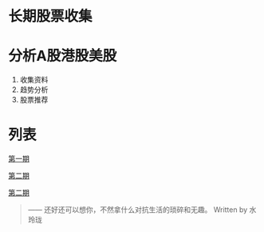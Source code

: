 # 长期股票收集

# 分析A股港股美股

1. 收集资料
2. 趋势分析
3. 股票推荐

# 列表
[第一期](./docs/2020_11_17.md)

[第二期](./docs/2020_11_17.md)

[第二期](./docs/2020_11_17.md)


> —— 还好还可以想你，不然拿什么对抗生活的琐碎和无趣。
> Written by 水玲珑
